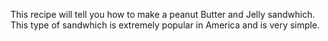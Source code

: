 This recipe will tell you how to make a peanut Butter and Jelly sandwhich. This type of sandwhich is extremely popular in America and is very simple.